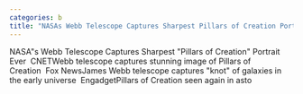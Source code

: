 ```yaml
---
categories: b
title: "NASAs Webb Telescope Captures Sharpest Pillars of Creation Portrait Ever  CNET"
---
```

NASA"s Webb Telescope Captures Sharpest "Pillars of Creation" Portrait Ever&nbsp;&nbsp;CNETWebb telescope captures stunning image of Pillars of Creation&nbsp;&nbsp;Fox NewsJames Webb telescope captures "knot" of galaxies in the early universe&nbsp;&nbsp;EngadgetPillars of Creation seen again in asto